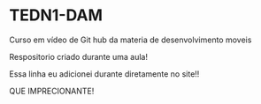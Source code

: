 # TEDN1-DAM
Curso em vídeo de Git hub da materia de desenvolvimento moveis 

Respositorio criado durante uma aula!  

Essa linha eu adicionei durante diretamente no site!! 

QUE IMPRECIONANTE!
